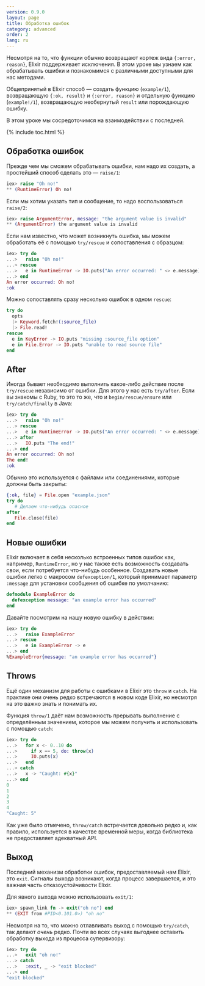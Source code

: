 ```yaml
---
version: 0.9.0
layout: page
title: Обработка ошибок
category: advanced
order: 2
lang: ru
---
```


Несмотря на то, что функции обычно возвращают кортеж вида `{:error, reason}`, Elixir поддерживает исключения. В этом уроке мы узнаем как обрабатывать ошибки и познакомимся с различными доступными для нас методами.

Общепринятый в Elixir способ &mdash; создать функцию (`example/1`), возвращающую `{:ok, result}` и `{:error, reason}` и отдельную функцию (`example!/1`), возвращающую необернутый `result` или порождающую ошибку.

В этом уроке мы сосредоточимся на взаимодействии с последней.

{% include toc.html %}

## Обработка ошибок

Прежде чем мы сможем обрабатывать ошибки, нам надо их создать, а простейший способ сделать это &mdash; `raise/1`:

```elixir
iex> raise "Oh no!"
** (RuntimeError) Oh no!
```

Если мы хотим указать тип и сообщение, то надо воспользоваться `raise/2`:

```elixir
iex> raise ArgumentError, message: "the argument value is invalid"
** (ArgumentError) the argument value is invalid
```

Если нам известно, что может возникнуть ошибка, мы можем обработать её с помощью `try/rescue` и сопоставления с образцом:

```elixir
iex> try do
...>   raise "Oh no!"
...> rescue
...>   e in RuntimeError -> IO.puts("An error occurred: " <> e.message)
...> end
An error occurred: Oh no!
:ok
```

Можно сопоставлять сразу несколько ошибок в одном `rescue`:

```elixir
try do
  opts
  |> Keyword.fetch!(:source_file)
  |> File.read!
rescue
  e in KeyError -> IO.puts "missing :source_file option"
  e in File.Error -> IO.puts "unable to read source file"
end
```

## After

Иногда бывает необходимо выполнить какое-либо действие после `try/rescue` независимо от ошибки.  Для этого у нас есть `try/after`.  Если вы знакомы с Ruby, то это то же, что и `begin/rescue/ensure` или `try/catch/finally` в Java:

```elixir
iex> try do
...>   raise "Oh no!"
...> rescue
...>   e in RuntimeError -> IO.puts("An error occurred: " <> e.message)
...> after
...>   IO.puts "The end!"
...> end
An error occurred: Oh no!
The end!
:ok
```

Обычно это используется с файлами или соединениями, которые должны быть закрыты:

```elixir
{:ok, file} = File.open "example.json"
try do
   # Делаем что-нибудь опасное
after
   File.close(file)
end
```

## Новые ошибки

Elixir включает в себя несколько встроенных типов ошибок как, например, `RuntimeError`, но у нас также есть возможность создавать свои, если потребуется что-нибудь особенное.  Создавать новые ошибки легко с макросом `defexception/1`, который принимает параметр `:message` для установки сообщения об ошибке по умолчанию:

```elixir
defmodule ExampleError do
  defexception message: "an example error has occurred"
end
```

Давайте посмотрим на нашу новую ошибку в действии:

```elixir
iex> try do
...>   raise ExampleError
...> rescue
...>   e in ExampleError -> e
...> end
%ExampleError{message: "an example error has occurred"}
```

## Throws

Ещё один механизм для работы с ошибками в Elixir это `throw` и `catch`.  На практике они очень редко встречаются в новом коде Elixir, но несмотря на это важно знать и понимать их.

Функция `throw/1` даёт нам возможность прерывать выполнение с определённым значением, которое мы можем получить и использовать с помощью `catch`:

```elixir
iex> try do
...>   for x <- 0..10 do
...>     if x == 5, do: throw(x)
...>     IO.puts(x)
...>   end
...> catch
...>   x -> "Caught: #{x}"
...> end
0
1
2
3
4
"Caught: 5"
```

Как уже было отмечено, `throw/catch` встречается довольно редко и, как правило, используется в качестве временной меры, когда библиотека не предоставляет адекватный API.

## Выход

Последний механизм обработки ошибок, предоставляемый нам Elixir, это `exit`.  Сигналы выхода возникают, когда процесс завершается, и это важная часть отказоустойчивости Elixir.

Для явного выхода можно использовать `exit/1`:

```elixir
iex> spawn_link fn -> exit("oh no") end
** (EXIT from #PID<0.101.0>) "oh no"
```

Несмотря на то, что можно отлавливать выход с помощью `try/catch`, так делают _очень_ редко.  Почти во всех случаях выгоднее оставить обработку выхода из процесса супервизору:

```elixir
iex> try do
...>   exit "oh no!"
...> catch
...>   :exit, _ -> "exit blocked"
...> end
"exit blocked"
```
